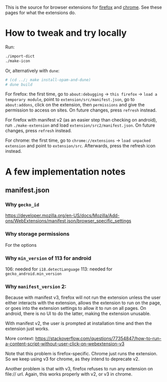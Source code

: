 This is the source for browser extensions for [firefox](https://addons.mozilla.org/fr/firefox/addon/orthographe-simplifi%C3%A9e/) and [chrome](https://chromewebstore.google.com/detail/orthographe-simplifiée/jdicbfmgcajnpealjodkghahiakdafcl). See these pages for what the extensions do.

# How to tweak and try locally

Run:

```bash
./import-dict
./make-icon
```

Or, alternatively with `dune`:

```bash
# (cd ../; make install-opam-and-dune)
# dune build
```

For firefox: the first time, go to `about:debugging` -> `this firefox`
-> `load a temporary module`, point to
`extension/src/manifest.json`, go to `about:addons`, click on
the extension, then `permissions` and give the permission to access
on sites. On future changes, press `refresh` instead.

For firefox with manifest v2 (as an easier step than checking on
android), run `./make-extension` and load
`extension/src2/manifest.json`.  On future changes, press `refresh`
instead.

For chrome: the first time, go to `chrome://extensions` -> `load
unpacked extension` and point to `extension/src`. Afterwards, press
the refresh icon instead.

# A few implementation notes

## manifest.json
### Why `gecko_id`
https://developer.mozilla.org/en-US/docs/Mozilla/Add-ons/WebExtensions/manifest.json/browser_specific_settings

### Why storage permissions
For the options

### Why `min_version` of 113 for android
106: needed for `i18.detectLanguage`
113: needed for `gecko_android.min_version`

### Why `manifest_version` 2:

Because with manifest v3, firefox will not run the extension unless
the user either interacts with the extension, allows the extension to
run on the page, or goes into the extension settings to allow it to
run on all pages. On android, there is no UI to do the latter, making
the extension unusable.

With manifest v2, the user is prompted at installation time and then
the extension just works.

More context:
https://stackoverflow.com/questions/77354847/how-to-run-a-content-script-without-user-click-on-webextension-v3

Note that this problem is firefox-specific. Chrome just runs the
extension. So we keep using v3 for chrome, as they intend to deprecate
v2.

Another problem is that with v3, firefox refuses to run any extension
on file:// url. Again, this works properly with v2, or v3 in chrome.
